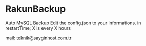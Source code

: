 # RakunBackup
Auto MySQL Backup
Edit the config.json to your informations.
in restartTime;
X is every X hours

mail: teknik@sayginhost.com.tr
